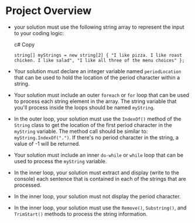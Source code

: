 # Project Overview

*   your solution must use the following string array to represent the input to your coding logic:
    
    c# Copy
    
        string[] myStrings = new string[2] { "I like pizza. I like roast chicken. I like salad", "I like all three of the menu choices" };
        
    
*   Your solution must declare an integer variable named `periodLocation` that can be used to hold the location of the period character within a string.
    
*   Your solution must include an outer `foreach` or `for` loop that can be used to process each string element in the array. The string variable that you'll process inside the loops should be named `myString`.
    
*   In the outer loop, your solution must use the `IndexOf()` method of the `String` class to get the location of the first period character in the `myString` variable. The method call should be similar to: `myString.IndexOf(".")`. If there's no period character in the string, a value of -1 will be returned.
    
*   Your solution must include an inner `do-while` or `while` loop that can be used to process the `myString` variable.
    
*   In the inner loop, your solution must extract and display (write to the console) each sentence that is contained in each of the strings that are processed.
    
*   In the inner loop, your solution must not display the period character.
    
*   In the inner loop, your solution must use the `Remove()`, `Substring()`, and `TrimStart()` methods to process the string information.
